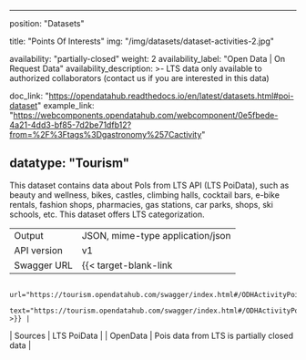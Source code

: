 

---
position: "Datasets"

title: "Points Of Interests"
img: "/img/datasets/dataset-activities-2.jpg"

availability: "partially-closed"
weight: 2
availability_label: "Open Data | On Request Data"
availability_description: >-
    LTS data only available to authorized collaborators
    (<a class="dataset-mailto">contact&nbsp;us</a>
    if you are interested in this data)

doc_link: "https://opendatahub.readthedocs.io/en/latest/datasets.html#poi-dataset"
example_link: "https://webcomponents.opendatahub.com/webcomponent/0e5fbede-4a21-4dd3-bf85-7d2be71dfb12?from=%2F%3Ftags%3Dgastronomy%257Cactivity"

datatype: "Tourism"
---

This dataset contains data about PoIs from LTS API (LTS PoiData), such as beauty and wellness, bikes, castles, climbing halls, cocktail bars, e-bike rentals, fashion shops, pharmacies, gas stations, car parks, shops, ski schools, etc. This dataset offers LTS categorization.

|             |                                                                                            |
| :---------- | ------------------------------------------------------------------------------------------ |
| Output      | JSON, mime-type application/json                                                           |
| API version | v1                                                                                         |
| Swagger URL | {{< target-blank-link
                        url="https://tourism.opendatahub.com/swagger/index.html#/ODHActivityPoi/get_v1_ODHActivityPoi"
                        text="https://tourism.opendatahub.com/swagger/index.html#/ODHActivityPoi/get_v1_ODHActivityPoi" >}} |
| Sources     | LTS PoiData                                                                                |
| OpenData    | Pois data from LTS is partially closed data                                                    |
